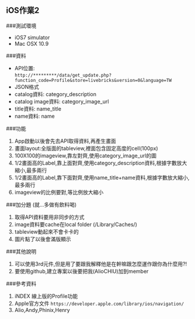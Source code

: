 ## iOS作業2


###測試環境
- iOS7 simulator
- Mac OSX 10.9


###資料
- API位置:  
`http://*********/data/get_update.php?function_code=Profile&store=livebricks&version=0&language=TW`
- JSON格式
- catalog資料:
category_description
- catalog image資料:
category_image_url
- title資料:
name_title
- name資料:
name



###功能
1. App啟動以後會先去API取得資料,再產生畫面
2. 畫面layout:全版面的tableview,裡面包含固定高度的cell(100px)
3. 100X100的imageview,靠左對齊,使用category_image_url的圖
4. 1/2畫面高的Label,靠上面對齊,使用category_description資料,根據字數放大縮小,最多兩行
5. 1/2畫面高的Label,靠下面對齊,使用name_title+name資料,根據字數放大縮小,最多兩行
6. imageview的比例要對,等比例放大縮小

###加分題 (就...多做有飲料喝)
1. 取得API資料要用非同步的方式
2. image資料要cache在local folder (/Library/Caches/)
3. tableview動起來不會卡卡的
4. 圖片點了以後會滿版顯示

###其他說明
1. 可以使用3rd元件,但是用了要跟我解釋他是在幹嘛跟怎麼運作跟你為什麼用?!
2. 要使用github,建立專案以後要把我(AlioCHIU)加到member

###參考資料
1. iNDEX 線上版的Profile功能
2. Apple官方文件 `https://developer.apple.com/library/ios/navigation/`
3. Alio,Andy,Phinix,Henry
